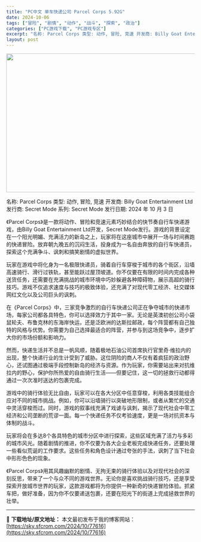 ```yaml
---
title: "PC中文 单车快递公司 Parcel Corps 5.92G"
date: 2024-10-06
tags: ["冒险", "剧情", "动作", "战斗", "探索", "政治"]
categories: ["PC游戏下载", "PC游戏专区"]
excerpt: "名称: Parcel Corps 类型: 动作, 冒险, 竞速 开发商: Billy Goat Entertainment Ltd 发行商: Secret Mode 系列: Secret Mode 发行日期: 2024 年 10 月 3 日 《Parcel Corps》是一款将动作、冒险和竞速元素巧&hellip;"
layout: post
---
```


<img class="aligncenter size-full wp-image-77617" src="https://sky.sfcrom.com/wp-content/uploads/2024/10/2024100608273880.webp" alt="" width="660" height="370" />

名称: Parcel Corps
类型: 动作, 冒险, 竞速
开发商: Billy Goat Entertainment Ltd
发行商: Secret Mode
系列: Secret Mode
发行日期: 2024 年 10 月 3 日

《Parcel Corps》是一款将动作、冒险和竞速元素巧妙结合的快节奏自行车快递游戏，由Billy Goat Entertainment Ltd开发，Secret Mode发行。游戏的背景设定在一个阳光明媚、充满活力的新岛之上，玩家将在这座城市中展开一场与时间赛跑的快递冒险。放弃朝九晚五的沉闷生活，投身成为一名自由奔放的自行车快递员，探索这个充满争斗、讽刺和搞笑剧情的虚拟世界。

玩家在游戏中将化身为一名极限快递员，骑着自行车穿梭于城市的各个街区，沿墙高速骑行、滑行过铁轨，甚至能跃过屋顶坡道。你不仅要在有限的时间内完成各种送货任务，还需要在充满挑战的城市环境中巧妙躲避各种障碍物，展示高超的骑行技巧。游戏不仅追求速度与技巧的极致体验，还充满了对现代零工经济、社交媒体网红文化以及公司巨头的讽刺。

在《Parcel Corps》中，三家竞争激烈的自行车快递公司正在争夺城市的快递市场，每家公司都各具特色，你可以选择效力于其中一家。无论是英澳初创公司小袋鼠轮夫、布鲁克林的东海岸快运，还是泛欧洲的达斯拉邮政，每个阵营都有自己独特的风格与优势。你需要为自己选择最适合的阵营，并参与到这场竞争中，逐步扩大你的市场份额和影响力。

然而，快递生活并不总是一帆风顺，随着极地石油公司首席执行官里奇·维拉内的出现，整个快递行业的生计受到了威胁。这位阴险的商人不仅有着疯狂的政治野心，还试图通过极端手段控制新岛的经济与资源。作为玩家，你需要站出来对抗维拉内的野心，保护你所热爱的自由骑行生活——但要记住，这一切的拯救行动都得通过一次次准时送达的包裹完成。

游戏中的骑行体验无比自由，玩家可以在各大分区中任意穿梭，利用各类技能组合应对不同的城市挑战。例如，你可以沿墙骑行以突破地形限制，或者从繁忙的交通中灵活穿梭而过。同时，游戏的叙事线充满了戏谑与讽刺，揭示了现代社会中零工经济和公司垄断的荒谬一面。每一个快递任务不仅考验速度，更是一场对抗资本与体制的战斗。

玩家将会在多达8个各具特色的城市分区中进行探索，这些区域充满了活力与多彩的城市风光。随着剧情的推进，你不仅要为各大企业老板完成快递任务，还要处理一些看似荒诞的工作要求。这些任务和角色设计通过夸张的手法，讽刺了当下社会中形形色色的现象。

《Parcel Corps》用其风趣幽默的剧情、无拘无束的骑行体验以及对现代社会的深刻反思，带来了一个与众不同的游戏世界。无论你是喜欢挑战骑行技巧，还是享受探索开放城市世界的玩家，这款游戏都将为你提供一种新奇的快递冒险体验。抓紧车把，做好准备，因为你不仅要递送包裹，还要在阳光下的街道上完成拯救世界的壮举。

---
📖 **下载地址/原文地址：** 本文最初发布于我的博客网站：[https://sky.sfcrom.com/2024/10/77616](https://sky.sfcrom.com/2024/10/77616)
